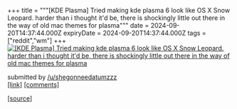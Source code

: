 +++
title = """[KDE Plasma] Tried making kde plasma 6 look like OS X Snow Leopard. harder than i thought it'd be, there is shockingly little out there in the way of old mac themes for plasma"""
date = 2024-09-20T14:37:44.000Z
expiryDate = 2024-09-20T14:37:44.000Z
tags = ["reddit","wm"]
+++
[![[KDE Plasma] Tried making kde plasma 6 look like OS X Snow Leopard. harder than i thought it'd be, there is shockingly little out there in the way of old mac themes for plasma](https://preview.redd.it/pnowdjvj6zpd1.png?width=640&crop=smart&auto=webp&s=7c5903edefbc16029fa951059d7b748db27b5b66 "[KDE Plasma] Tried making kde plasma 6 look like OS X Snow Leopard. harder than i thought it'd be, there is shockingly little out there in the way of old mac themes for plasma")](https://www.reddit.com/r/unixporn/comments/1fldkkq/kde_plasma_tried_making_kde_plasma_6_look_like_os/)

submitted by [/u/shegonneedatumzzz](https://www.reddit.com/user/shegonneedatumzzz)  
[\[link\]](https://i.redd.it/pnowdjvj6zpd1.png) [\[comments\]](https://www.reddit.com/r/unixporn/comments/1fldkkq/kde_plasma_tried_making_kde_plasma_6_look_like_os/)

[[source]](https://www.reddit.com/r/unixporn/comments/1fldkkq/kde_plasma_tried_making_kde_plasma_6_look_like_os/)
